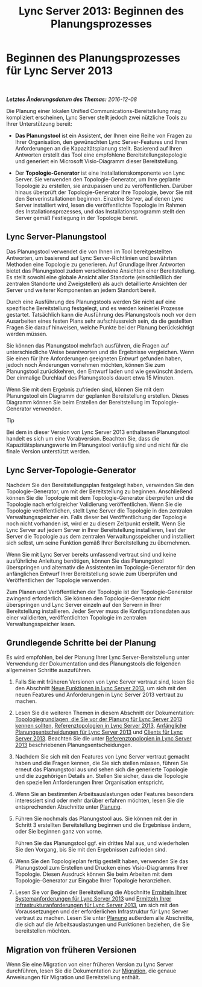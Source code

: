 ﻿---
title: 'Lync Server 2013: Beginnen des Planungsprozesses'
TOCTitle: Beginnen des Planungsprozesses
ms:assetid: df3722b3-f859-49e1-b3ff-ee6863483731
ms:mtpsurl: https://technet.microsoft.com/de-de/library/Gg398986(v=OCS.15)
ms:contentKeyID: 49295645
ms.date: 12/10/2016
mtps_version: v=OCS.15
ms.translationtype: HT
---

# Beginnen des Planungsprozesses für Lync Server 2013

 

_**Letztes Änderungsdatum des Themas:** 2016-12-08_

Die Planung einer lokalen Unified Communications-Bereitstellung mag kompliziert erscheinen, Lync Server stellt jedoch zwei nützliche Tools zu Ihrer Unterstützung bereit:

  - **Das Planungstool** ist ein Assistent, der Ihnen eine Reihe von Fragen zu Ihrer Organisation, den gewünschten Lync Server-Features und Ihren Anforderungen an die Kapazitätsplanung stellt. Basierend auf Ihren Antworten erstellt das Tool eine empfohlene Bereitstellungstopologie und generiert ein Microsoft Visio-Diagramm dieser Bereitstellung.

  - Der **Topologie-Generator** ist eine Installationskomponente von Lync Server. Sie verwenden den Topologie-Generator, um Ihre geplante Topologie zu erstellen, sie anzupassen und zu veröffentlichen. Darüber hinaus überprüft der Topologie-Generator Ihre Topologie, bevor Sie mit den Serverinstallationen beginnen. Einzelne Server, auf denen Lync Server installiert wird, lesen die veröffentlichte Topologie im Rahmen des Installationsprozesses, und das Installationsprogramm stellt den Server gemäß Festlegung in der Topologie bereit.

## Lync Server-Planungstool

Das Planungstool verwendet die von Ihnen im Tool bereitgestellten Antworten, um basierend auf Lync Server-Richtlinien und bewährten Methoden eine Topologie zu generieren. Auf Grundlage Ihrer Antworten bietet das Planungstool zudem verschiedene Ansichten einer Bereitstellung. Es stellt sowohl eine globale Ansicht aller Standorte (einschließlich der zentralen Standorte und Zweigstellen) als auch detaillierte Ansichten der Server und weiterer Komponenten an jedem Standort bereit.

Durch eine Ausführung des Planungstools werden Sie nicht auf eine spezifische Bereitstellung festgelegt, und es werden keinerlei Prozesse gestartet. Tatsächlich kann die Ausführung des Planungstools noch vor dem Ausarbeiten eines festen Plans sehr aufschlussreich sein, da die gestellten Fragen Sie darauf hinweisen, welche Punkte bei der Planung berücksichtigt werden müssen.

Sie können das Planungstool mehrfach ausführen, die Fragen auf unterschiedliche Weise beantworten und die Ergebnisse vergleichen. Wenn Sie einen für Ihre Anforderungen geeigneten Entwurf gefunden haben, jedoch noch Änderungen vornehmen möchten, können Sie zum Planungstool zurückkehren, den Entwurf laden und wie gewünscht ändern. Der einmalige Durchlauf des Planungstools dauert etwa 15 Minuten.

Wenn Sie mit dem Ergebnis zufrieden sind, können Sie mit dem Planungstool ein Diagramm der geplanten Bereitstellung erstellen. Dieses Diagramm können Sie beim Erstellen der Bereitstellung im Topologie-Generator verwenden.


> [!TIP]
> Bei dem in dieser Version von Lync Server 2013 enthaltenen Planungstool handelt es sich um eine Vorabversion. Beachten Sie, dass die Kapazitätsplanungswerte im Planungstool vorläufig sind und nicht für die finale Version unterstützt werden.



## Lync Server-Topologie-Generator

Nachdem Sie den Bereitstellungsplan festgelegt haben, verwenden Sie den Topologie-Generator, um mit der Bereitstellung zu beginnen. Anschließend können Sie die Topologie mit dem Topologie-Generator überprüfen und die Topologie nach erfolgreicher Validierung veröffentlichen. Wenn Sie die Topologie veröffentlichen, stellt Lync Server die Topologie in den zentralen Verwaltungsspeicher ein. Falls dieser bei Veröffentlichung der Topologie noch nicht vorhanden ist, wird er zu diesem Zeitpunkt erstellt. Wenn Sie Lync Server auf jedem Server in Ihrer Bereitstellung installieren, liest der Server die Topologie aus dem zentralen Verwaltungsspeicher und installiert sich selbst, um seine Funktion gemäß Ihrer Bereitstellung zu übernehmen.

Wenn Sie mit Lync Server bereits umfassend vertraut sind und keine ausführliche Anleitung benötigen, können Sie das Planungstool überspringen und alternativ die Assistenten im Topologie-Generator für den anfänglichen Entwurf Ihrer Bereitstellung sowie zum Überprüfen und Veröffentlichen der Topologie verwenden.

Zum Planen und Veröffentlichen der Topologie ist der Topologie-Generator zwingend erforderlich. Sie können den Topologie-Generator nicht überspringen und Lync Server einzeln auf den Servern in Ihrer Bereitstellung installieren. Jeder Server muss die Konfigurationsdaten aus einer validierten, veröffentlichten Topologie im zentralen Verwaltungsspeicher lesen.

## Grundlegende Schritte bei der Planung

Es wird empfohlen, bei der Planung Ihrer Lync Server-Bereitstellung unter Verwendung der Dokumentation und des Planungstools die folgenden allgemeinen Schritte auszuführen.

1.  Falls Sie mit früheren Versionen von Lync Server vertraut sind, lesen Sie den Abschnitt [Neue Funktionen in Lync Server 2013](lync-server-2013-new-features.md), um sich mit den neuen Features und Anforderungen in Lync Server 2013 vertraut zu machen.

2.  Lesen Sie die weiteren Themen in diesem Abschnitt der Dokumentation: [Topologiegrundlagen, die Sie vor der Planung für Lync Server 2013 kennen sollten](lync-server-2013-topology-basics-you-must-know-before-planning.md), [Referenztopologien in Lync Server 2013](lync-server-2013-reference-topologies.md), [Anfängliche Planungsentscheidungen für Lync Server 2013](lync-server-2013-initial-planning-decisions.md) und [Clients für Lync Server 2013](lync-server-2013-clients.md). Beachten Sie die unter [Referenztopologien in Lync Server 2013](lync-server-2013-reference-topologies.md) beschriebenen Planungsentscheidungen.

3.  Nachdem Sie sich mit den Features von Lync Server vertraut gemacht haben und die Fragen kennen, die Sie sich stellen müssen, führen Sie erneut das Planungstool aus und sehen sich die generierte Topologie und die zugehörigen Details an. Stellen Sie sicher, dass die Topologie den speziellen Anforderungen Ihrer Organisation entspricht.

4.  Wenn Sie an bestimmten Arbeitsauslastungen oder Features besonders interessiert sind oder mehr darüber erfahren möchten, lesen Sie die entsprechenden Abschnitte unter [Planung](lync-server-2013-planning.md).

5.  Führen Sie nochmals das Planungstool aus. Sie können mit der in Schritt 3 erstellten Bereitstellung beginnen und die Ergebnisse ändern, oder Sie beginnen ganz von vorne.
    
    Führen Sie das Planungstool ggf. ein drittes Mal aus, und wiederholen Sie den Vorgang, bis Sie mit den Ergebnissen zufrieden sind.

6.  Wenn Sie den Topologieplan fertig gestellt haben, verwenden Sie das Planungstool zum Erstellen und Drucken eines Visio-Diagramms Ihrer Topologie. Diesen Ausdruck können Sie beim Arbeiten mit dem Topologie-Generator zur Eingabe Ihrer Topologie heranziehen.

7.  Lesen Sie vor Beginn der Bereitstellung die Abschnitte [Ermitteln Ihrer Systemanforderungen für Lync Server 2013](lync-server-2013-determining-your-system-requirements.md) und [Ermitteln Ihrer Infrastrukturanforderungen für Lync Server 2013](lync-server-2013-determining-your-infrastructure-requirements.md), um sich mit den Voraussetzungen und der erforderlichen Infrastruktur für Lync Server vertraut zu machen. Lesen Sie unter [Planung](lync-server-2013-planning.md) außerdem alle Abschnitte, die sich auf die Arbeitsauslastungen und Funktionen beziehen, die Sie bereitstellen möchten.

## Migration von früheren Versionen

Wenn Sie eine Migration von einer früheren Version zu Lync Server durchführen, lesen Sie die Dokumentation zur [Migration](migration.md), die genaue Anweisungen für Migration und Bereitstellung enthält.

